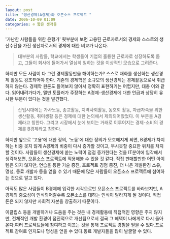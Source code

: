 ```yaml
---
layout: post
title: "생산경제(A경제)와 오픈소스 프로젝트 "
date: 2006-10-09 01:09
categories: ⊙ 짧은 생각들
---
```


'가난한 사람들을 위한 은행가' 뒷부분에 보면 고용된 근로자로서의 경제와 스스로의 생산수단을 가진 생산자로서의 경제에 대한 비교가 나온다. 

> 대부분의 사람들, 학교에서는 학생들이 기업의 훌륭한 근로자로 성장하도록 돕고, 그들이 회사에 들어가서 열심히 일하는 것을 이상적인 모습으로 그려준다.

하지만 모든 사람이 다 그런 경제활동만을 해야하는가? 스스로 재화를 생산하는 생산경제 활동도 강조되어야 한다. 기존의 경제학은 소규모의 생산경제는 경제활동으로서 취급하지 않는다. 
경제학 원론도 들어보지 않아서 정확히 표현하기는 어렵지만, 대충 이와 같다. 읽어내려가다가, 앨빈 토플러가 주장하는 A경제-생산경제에 대한 언급과 상당히 유사한 부분이 있다는 것을 발견했다.

> 산업시대에는 가사노동, 종교활동, 지역사회활동, 동호회 활동, 자급자족을 위한 생산활동, 취미생활 등은 경제에 대한 논의에서 제외되어왔었다. 이 부문을 A경제라고 칭한다. 그리고 시장에서 눈에 보이는 거래로 이루어지는 경제-소비의 경제를 B경제라고 칭한다.

하지만 앞으로 '고용'에 대한 정의, '노동'에 대한 정의가 모호해지게 되면, B경제가 차지하는 비중 못지 않게 A경제의 비중이 다시 증가할 것이고, 무시못할 중요한 위치를 차지할 것이다.
사람들이 생산경제에 쏟는 노력이 점점 증가한다는 것을 IT분야에 입각해서 생각해보면, 오픈소스 프로젝트에 적용해볼 수 있을 것 같다. 직접 판매할만한 어떤 아이템은 되지 않지만, 연습을 통한 기술 증진, 프로젝트 경험 증진, 더 나은 개발환경 소유, 명성, 동료 개발자 등을 얻을 수 있기 때문에 많은 사람들이 오픈소스 프로젝트에 참여하는 것으로 알고 있다.

아직도 많은 사람들이 B경제에 입각한 시각으로만 오픈소스 프로젝트를 바라보지만, A경제의 중요성이 인식되어갈수록 오픈소스를 대하는 인식이 달라지게 될 것이다. 직접 돈은 되지 않지만 사회적 자본을 창출하기 때문이다.

이클립스 등을 개발하거나 도움을 주는 것은 내 경제활동에 직접적인 영향은 주지 않지만, 전체적인 개발 환경이 점진적으로 개선됨으로서 결국 그 혜택이 나에게로 다시 돌아온다.여러 프로젝트들에 참여하고 이끄는 것을 통해 프로젝트 경험을 얻을 수 있다.프로젝트 참여로 인지도나 명성을 얻을 수 있다.동료 개발자들을 많이 발굴할 수 있다.

       
